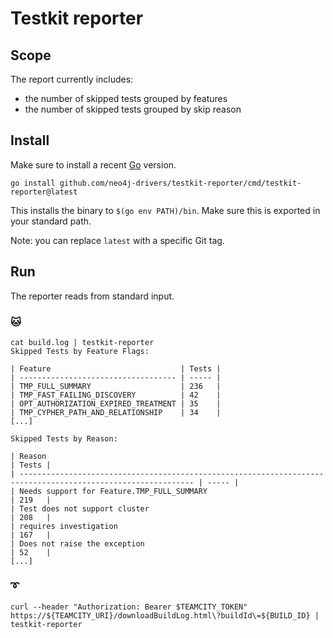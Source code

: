 # Testkit reporter

## Scope

The report currently includes:

 - the number of skipped tests grouped by features
 - the number of skipped tests grouped by skip reason

## Install

Make sure to install a recent [Go](https://go.dev) version.

```shell
go install github.com/neo4j-drivers/testkit-reporter/cmd/testkit-reporter@latest
```

This installs the binary to `$(go env PATH)/bin`. Make sure this is exported in your standard path.

Note: you can replace `latest` with a specific Git tag.

## Run

The reporter reads from standard input.

### 🐱
```shell
cat build.log | testkit-reporter
Skipped Tests by Feature Flags:

| Feature                             | Tests |
| ----------------------------------- | ----- |
| TMP_FULL_SUMMARY                    | 236   |
| TMP_FAST_FAILING_DISCOVERY          | 42    |
| OPT_AUTHORIZATION_EXPIRED_TREATMENT | 35    |
| TMP_CYPHER_PATH_AND_RELATIONSHIP    | 34    |
[...]

Skipped Tests by Reason:

| Reason                                                                                                        | Tests |
| ------------------------------------------------------------------------------------------------------------- | ----- |
| Needs support for Feature.TMP_FULL_SUMMARY                                                                    | 219   |
| Test does not support cluster                                                                                 | 208   |
| requires investigation                                                                                        | 167   |
| Does not raise the exception                                                                                  | 52    |
[...]
```

### ➰
```shell
curl --header "Authorization: Bearer $TEAMCITY_TOKEN" https://${TEAMCITY_URI}/downloadBuildLog.html\?buildId\=${BUILD_ID} | testkit-reporter
```

